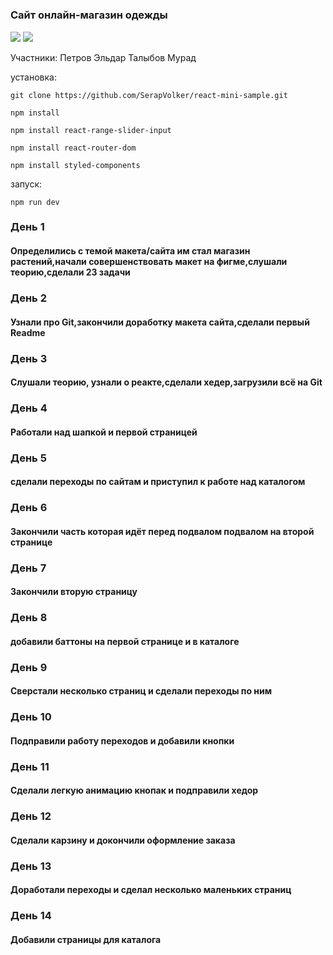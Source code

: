 # 

<h3>Cайт онлайн-магазин одежды </h3>
<img src="https://github.com/SerapVolker/react-mini-sample/assets/171007658/bad90d34-e166-47ba-98c8-c9a1825a73f3">
<img src="https://github.com/SerapVolker/react-mini-sample/assets/171007658/14ce40bc-1bb9-4882-bd31-852ef69d8cbc">

Участники:
Петров Эльдар 
Талыбов Мурад


установка:
```
git clone https://github.com/SerapVolker/react-mini-sample.git
```
```
npm install
```
```
npm install react-range-slider-input
```
```
npm install react-router-dom
```
```
npm install styled-components
```

запуск:
```
npm run dev
```

<h3>День 1</h3>
<h4>Определились с темой макета/сайта им стал магазин растений,начали совершенствовать макет на фигме,слушали теорию,сделали 23 задачи<h4> 
<h3>День 2</h3>
<h4>Узнали про Git,закончили доработку макета сайта,сделали первый Readme</h4>
<h3>День 3</h3>
<h4>Слушали теорию, узнали о реакте,сделали хедер,загрузили всё на Git</h4>
<h3>День 4</h3>
<h4>Работали над шапкой и первой страницей</h4>
<h3>День 5</h3>
<h4>сделали переходы по сайтам и приступил к работе над каталогом</h4>
<h3>День 6</h3>
<h4>Закончили часть которая идёт перед подвалом подвалом на второй странице</h4>
<h3>День 7</h3>
<h4>Закончили вторую страницу </h4> 
<h3>День 8</h3>
<h4>добавили баттоны на первой странице и в каталоге</h4>
<h3>День 9</h3> 
<h4>Сверстали несколько страниц и сделали переходы по ним</h4>
<h3>День 10</h3> 
<h4>Подправили работу переходов и добавили кнопки</h4>
<h3>День 11</h3>
<h4>Сделали легкую анимацию кнопак и подправили хедор</h4>
<h3>День 12</h3>
<h4>Сделали карзину и докончили оформление заказа</h4>
<h3>День 13</h3>
<h4>Доработали переходы и сделал несколько маленьких страниц</h4>
<h3>День 14</h3>
<h4>Добавили страницы для каталога</h4>

